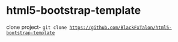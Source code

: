 # html5-bootstrap-template
clone project- <code>git clone https://github.com/BlackFxTalon/html5-bootstrap-template</code>
